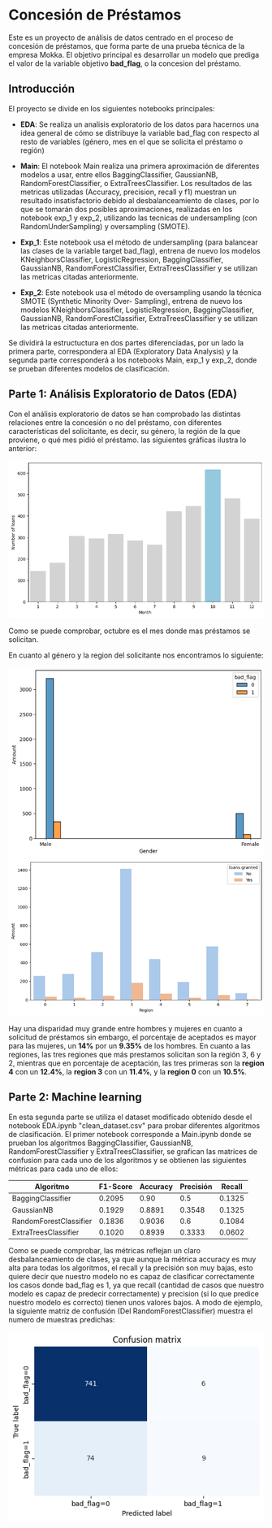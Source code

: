 # Concesión de Préstamos

Este es un proyecto de análisis de datos centrado en el proceso de concesión de préstamos, que forma parte de una prueba técnica de la empresa Mokka. El objetivo principal es desarrollar un modelo que prediga el valor de la variable objetivo **bad_flag**, o la concesion del préstamo.

## Introducción

El proyecto se divide en los siguientes notebooks principales: 

- **EDA**: Se realiza un analisis exploratorio de los datos para hacernos una idea general de cómo se distribuye la variable bad_flag con respecto al resto de variables (género, mes en el que se solicita el préstamo o región)

- **Main**: El notebook Main realiza una primera aproximación de diferentes modelos a usar, entre ellos BaggingClassifier, GaussianNB, RandomForestClassifier, o ExtraTreesClassifier. Los resultados de las metricas utilizadas (Accuracy, precision, recall y f1) muestran un resultado insatisfactorio debido al desbalanceamiento de clases, por lo que se tomarán dos posibles aproximaciones, realizadas en los notebook exp_1 y exp_2, utilizando las tecnicas de undersampling (con RandomUnderSampling) y oversampling (SMOTE).

- **Exp_1**: Este notebook usa el método de undersampling (para balancear las clases de la variable target bad_flag), entrena de nuevo los modelos KNeighborsClassifier, LogisticRegression, BaggingClassifier, GaussianNB, RandomForestClassifier, ExtraTreesClassifier y se utilizan las metricas citadas anteriormente.

- **Exp_2**: Este notebook usa el método de oversampling usando la técnica SMOTE (Synthetic Minority Over- Sampling), entrena de nuevo los modelos KNeighborsClassifier, LogisticRegression, BaggingClassifier, GaussianNB, RandomForestClassifier, ExtraTreesClassifier y se utilizan las metricas citadas anteriormente.

Se dividirá la estructuctura en dos partes diferenciadas, por un lado la primera parte, correspondera al EDA (Exploratory Data Analysis) y la segunda parte corresponderá a los notebooks Main, exp_1 y exp_2, donde se prueban diferentes modelos de clasificación.

## Parte 1: Análisis Exploratorio de Datos (EDA)

Con el análisis exploratorio de datos se han comprobado las distintas relaciones entre la concesión o no del préstamo, con diferentes características del solicitante, es decir, su género, la región de la que proviene, o qué mes pidió el préstamo. las siguientes gráficas ilustra lo anterior:

![Mes donde mas se solicitan préstamos](img/EDA/month.png)

Como se puede comprobar, octubre es el mes donde mas préstamos se solicitan.

En cuanto al género y la region del solicitante nos encontramos lo siguiente:

![Mes donde mas se solicitan préstamos](img/EDA/genre.png)
![Mes donde mas se solicitan préstamos](img/EDA/region.png)


<!-- <div style="display: flex;">
  <div style="flex: 50%;">
    <img src="img/EDA/genre.png" width="100%">
    <p align="center">Solicitud de préstamo por género</p>
  </div>
  <div style="flex: 50%;">
    <img src="img/EDA/region.png"  width="100%">
    <p align="center">Solicitud de préstamo por región</p>
  </div>
</div> -->

Hay una disparidad muy grande entre hombres y mujeres en cuanto a solicitud de préstamos sin embargo, el porcentaje de aceptados es mayor para las mujeres, un **14%** por un **9.35%** de los hombres. En cuanto a las regiones, las tres regiones que más prestamos solicitan son la región 3, 6 y 2, mientras que en porcentaje de aceptación, las tres primeras son la **region 4** con un **12.4%**, la **region 3** con un **11.4%**, y la **region 0** con un **10.5%**.


## Parte 2: Machine learning

En esta segunda parte se utiliza el dataset modificado obtenido desde el notebook EDA.ipynb "clean_dataset.csv" para probar diferentes algoritmos de clasificación. El primer notebook corresponde a Main.ipynb donde se prueban los algoritmos BaggingClassifier, GaussianNB, RandomForestClassifier y ExtraTreesClassifier, se grafican las matrices de confusion para cada uno de los algoritmos y se obtienen las siguientes métricas para cada uno de ellos: 

| Algoritmo             | F1-Score  | Accuracy  | Precisión | Recall    |
|-----------------------|-----------|-----------|-----------|-----------|
| BaggingClassifier     | 0.2095     | 0.90      | 0.5      |0.1325      |
| GaussianNB            | 0.1929      | 0.8891      | 0.3548      | 0.1325      |
| RandomForestClassifier| 0.1836      | 0.9036      | 0.6      | 0.1084      |
| ExtraTreesClassifier  | 0.1020      | 0.8939      | 0.3333      | 0.0602      |

Como se puede comprobar, las métricas reflejan un claro desbalanceamiento de clases, ya que aunque la métrica accuracy es muy alta para todas los algoritmos, el recall y la precisión son muy bajas, esto quiere decir que nuestro modelo no es capaz de clasificar correctamente los casos donde bad_flag es 1, ya que recall (cantidad de casos que nuestro modelo es capaz de predecir correctamente) y precision (si lo que predice nuestro modelo es correcto) tienen unos valores bajos. A modo de ejemplo, la siguiente matriz de confusión (Del RandomForestClassifier) muestra el numero de muestras predichas:


![Matriz de confusión del algoritmo RandomForestClassifier](img/main/randomforestclas_cm.png)
